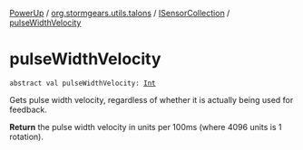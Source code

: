 [PowerUp](../../index.md) / [org.stormgears.utils.talons](../index.md) / [ISensorCollection](index.md) / [pulseWidthVelocity](./pulse-width-velocity.md)

# pulseWidthVelocity

`abstract val pulseWidthVelocity: `[`Int`](https://kotlinlang.org/api/latest/jvm/stdlib/kotlin/-int/index.html)

Gets pulse width velocity, regardless of whether
it is actually being used for feedback.

**Return**
the pulse width velocity in units per 100ms (where 4096 units is 1 rotation).

